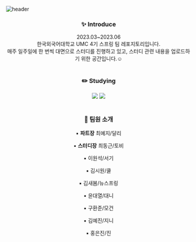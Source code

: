![header](https://capsule-render.vercel.app/api?type=waving&color=auto&height=300&section=header&text=UMC%204TH%20HUFS%20SPRING%20REPOSITORY🌱&fontSize=40)


<div align=center>
  <h3>✨ Introduce</h3>
  2023.03~2023.06
  <br>
  한국외국어대학교 UMC 4기 스프링 팀 레포지토리입니다.
  <br>
  매주 일주일에 한 번씩 대면으로 스터디를 진행하고 있고, 스터디 관련 내용을 업로드하기 위한 공간입니다.☺️
  <br><br>
  <h3>✏️ Studying</h3>
  <img src="https://img.shields.io/badge/Java-007396?style=flat&logo=Java&logoColor=white" />
  <img src="https://img.shields.io/badge/Spring-6DB33F?style=flat&logo=SpringlogoColor=white" />
  <br><br>
  <h3>🌈 팀원 소개</h3>
  
  ▪️ <b>파트장</b> 최예지/달리
  
  ▪️ <b>스터디장</b> 최동근/토비
  
  ▪️ 이원석/서기
  
  ▪️ 김시원/쿨
  
  ▪️ 김새봄/뉴스프링
  
  ▪️ 윤대열/대니
  
  ▪️ 구환준/모건
  
  ▪️ 김예진/지니
  
  ▪️ 홍은진/진
 </div>
